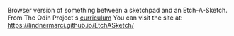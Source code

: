  Browser version of something between a sketchpad and an Etch-A-Sketch.
 From The Odin Project's [curriculum](http://www.theodinproject.com/courses/web-development-101/lessons/html-css)
 You can visit the site at: https://lindnermarci.github.io/EtchASketch/
